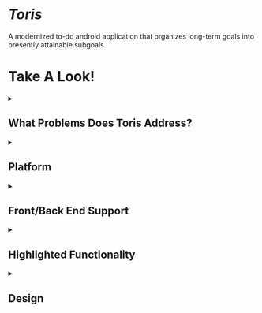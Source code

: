 # *Toris*
A modernized to-do android application that organizes long-term goals into presently attainable subgoals

# Take A Look!
<details> <summary><h2>What Problems Does Toris Address?</h2></summary>
Updates the to-do list platform into a format that can be used for personal or professional reasons by breaking down large goals into smaller attainable ones while also bringing portable task functionality to the workplace. </details>

<details> <summary><h2>Platform</h2></summary>

  The current platform being created and updated will be Android-based using the Nougat (7.1.1) API 25.
</details>
  <details> <summary><h2>Front/Back End Support</h2></summary>
</details>
    <details> <summary><h2>Highlighted Functionality</h2></summary>
  <details> <summary><b>Setting goals how they should be ☑️</b></summary>
    Ability to create major tasks called Goals and minor goals within these major tasks called Ties.

  ### Goals
  
>   Long term tasks that contain as many smaller goals to achieve the result
  
### Ties
  
>   Smaller goals for each day-by-day operation that works your way to the end result overtime

  </details>
  
  <details> <summary><b>Keeping up with time ⏰</b></summary>
    Allows scheduling functionality to where a task must be done at a certain time or date. </details>
  <details> <summary><b>Reminding when necessary 🔔</b></summary>
    Recieve notifications about current status in tasks, lists of tasks to come, and much more. </details>
</details>
  
  <details> <summary><h2>Design</h2></summary>
 </details>
